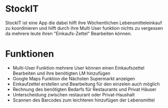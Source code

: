 # StockIT

StockIT ist eine App die dabei hilft ihre Wöchentlichen Lebensmitteleinkauf zu koordinieren und hilft durch ihre Multi User funktion nichts zu vergessen da mehrere leute ihren "Einkaufs-Zettel" Bearbeiten können.

# Funktionen

 - Multi-User Funktion mehrere User können einen Einkaufszettel Bearbeiten und ihre benötigten LM hinzufügen 
 - Google Maps Funktion die Nächsten Supermarkt anzeigen 
 - Einkaufzettel erstellen und Bearbeitung für den einzelen auch möglich
 - Rechnung des benötigten Bedarfs für Restaurants und Privat Häuser 
 - Unterscheidung zwischen restaurant oder Privat-Haushalt 
 - Scannen des Barcodes zum leichteren hinzufügen der Lebensmittel
